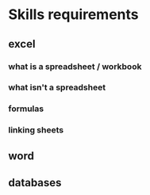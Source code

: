 # Skills requirements

## excel
### what is a spreadsheet / workbook 
### what isn't a spreadsheet
### formulas
### linking sheets
## word
## databases
